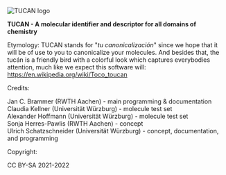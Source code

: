 ![TUCAN logo](https://github.com/JanCBrammer/nInChI/blob/main/tucan_logo.png)

<b>TUCAN - A molecular identifier and descriptor for all domains of chemistry</b>

Etymology: TUCAN stands for "<i>tu canonicalización</i>" since we hope that it will be of use to you to canonicalize your molecules. And besides that, the tucán is a friendly bird with a colorful look which captures everybodies attention, much like we expect this software will: https://en.wikipedia.org/wiki/Toco_toucan  

Credits:

Jan C. Brammer (RWTH Aachen) - main programming & documentation<br>
Claudia Kellner (Universität Würzburg) - molecule test set<br>
Alexander Hoffmann (Universität Würzburg) - molecule test set<br>
Sonja Herres-Pawlis (RWTH Aachen) - concept<br>
Ulrich Schatzschneider (Universität Würzburg) - concept, documentation, and programming<br>

Copyright:

CC BY-SA 2021-2022
